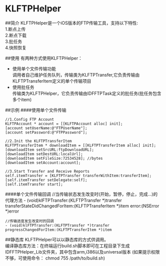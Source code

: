 KLFTPHelper
===========

##简介
KLFTPHelper是一个iOS版本的FTP传输工具，支持以下特性:<br>
1.断点上传<br>
2.断点下载<br>
3.批任务<br>
4.快照恢复<br>

##使用
有两种方式使用KLFTPHelper：<br>
* 使用单个文件传输功能<br>
调用者自己维护任务队列，传输类为KLFTPTransfer,它负责传输由KLFTPTransferItem定义的单个传输项目<br>
* 使用批任务<br>
传输类为KLFTPHelper，它负责传输由IDFFTPTask定义的批任务(批任务包含多个item)

##示例
####使用单个文件传输

    //1.Config FTP Account
    KLFTPAccount * account = [[KLFTPAccount alloc] init];
    [account setUserName:@"FTPUserName"];
    [account setPassword:@"FTPPassword"];

    //2.Init the KLFTPTransferItem    
    KLFTPTransferItem * downloadItem = [[KLFTPTransferItem alloc] init];
    [downloadItem setSrcURL:ftpDownloadURL];
    [downloadItem setDestURL:localUrl];
    [downloadItem setFileSize:72534528]; //bytes
    [downloadItem setAccount:account];
    
    //3.Start Transfer and Receive Reports
    self.itemTransfer = [KLFTPTransfer transferWithItem:transferItem];
    [self.itemTransfer setDelegate:self];
    [self.itemTransfer start];
    
####单个文件传输回调
    //当传输状态发生改变时(开始，暂停，停止，完成...)的代理方法
    - (void)klFTPTransfer:(KLFTPTransfer *)transfer transferStateDidChangedForItem:(KLFTPTransferItem *)item error:(NSError *)error

    //传输进度发生改变时的回调
    - (void)klFTPTransfer:(KLFTPTransfer *)transfer progressChangedForItem:(KLFTPTransferItem *)item

##静态库
KLFTPHelper可以以静态库的方式供调用。<br>
编译静态库方法：在终端运行build.sh脚本即可在工程目录下生成IDFFTPHelper_Lib文件夹，其中包含arm,i386以及universal版本
(如果提示权限不够，可使用命令： chmod 755 /path/to/build.sh)

